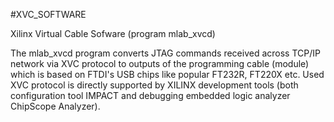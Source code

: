<!--- PrjInfo ---> <!--- Please remove this line after manually editing --->
<!--- 00a56be08b96043df9e37d6aff7b6990 --->
<!--- Created:20170111-16:38: ---> 
<!--- Author:Mlab: ---> 
<!--- AuthorEmail:mlab@mlab.cz: ---> 
<!--- Tags:imported: ---> 
<!--- Ust:None: ---> 
<!--- Name:XVC_SOFTWARE: --->
#XVC_SOFTWARE 
<!--- LongName --->
Xilinx Virtual Cable Sofware (program mlab_xvcd)
<!--- ELongName ---> 

<!--- Lead --->
The mlab_xvcd program converts JTAG commands received across TCP/IP 
  network via XVC protocol to outputs of the programming
  cable (module) which is based on FTDI's USB chips like
  popular FT232R, FT220X etc.
  Used XVC protocol is directly supported by XILINX development
  tools (both configuration tool IMPACT and debugging 
  embedded logic analyzer ChipScope Analyzer).
<!--- ELead ---> 


​
​
<!--- Description --->
<!--- EDescription --->
<!--- Content --->
<!--- EContent --->
            